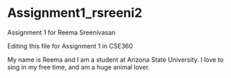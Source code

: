 # Assignment1_rsreeni2
Assignment 1 for Reema Sreenivasan

Editing this file for Assignment 1 in CSE360

My name is Reema and I am a student at Arizona State University. 
I love to sing in my free time, and am a huge animal lover. 

